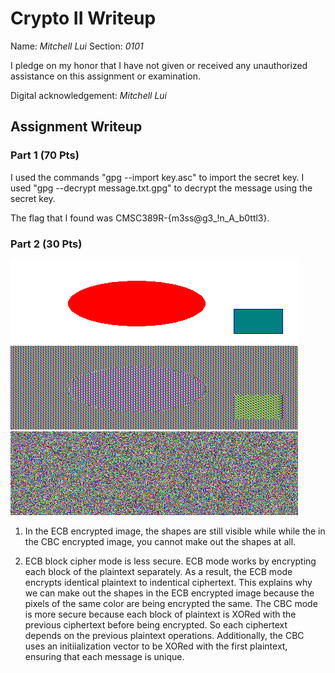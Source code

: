 # Crypto II Writeup

Name: *Mitchell Lui*
Section: *0101*

I pledge on my honor that I have not given or received any unauthorized
assistance on this assignment or examination.

Digital acknowledgement: *Mitchell Lui*

## Assignment Writeup

### Part 1 (70 Pts)

I used the commands "gpg --import key.asc" to import the secret key. I used 
"gpg --decrypt message.txt.gpg" to decrypt the message using the secret key.

The flag that I found was CMSC389R-{m3ss@g3_!n_A_b0ttl3}.

### Part 2 (30 Pts)

![original image](original.bmp)
![ecb image](ecb.bmp)
![cbc image](cbc.bmp)


1. In the ECB encrypted image, the shapes are still visible while while the in the CBC encrypted image, you cannot make out the shapes at all.

2. ECB block cipher mode is less secure. ECB mode works by encrypting each block of the plaintext separately. As a result, the ECB mode encrypts identical plaintext to indentical ciphertext. This explains why we can make out the shapes in the ECB encrypted image because the pixels of the same color are being encrypted the same. The CBC mode is more secure because each block of plaintext is XORed with the previous ciphertext before being encrypted. So each ciphertext depends on the previous plaintext operations. Additionally, the CBC uses an initiialization vector to be XORed with the first plaintext, ensuring that each message is unique.
